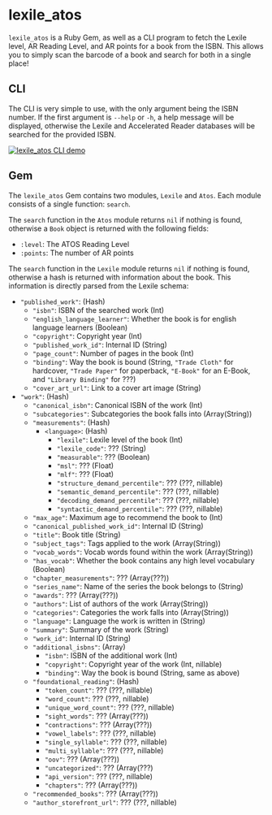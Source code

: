 # lexile_atos

`lexile_atos` is a Ruby Gem, as well as a CLI program to fetch the Lexile level, AR Reading Level, and AR points for a book from the ISBN.
This allows you to simply scan the barcode of a book and search for both in a single place!

## CLI

The CLI is very simple to use, with the only argument being the ISBN number.
If the first argument is `--help` or `-h`, a help message will be displayed,
otherwise the Lexile and Accelerated Reader databases will be searched for the provided ISBN.


[![lexile_atos CLI demo](https://asciinema.org/a/7YmVFJ9EpyTXU3FvZZsaeXaKf.svg)](https://asciinema.org/a/7YmVFJ9EpyTXU3FvZZsaeXaKf?autoplay=1)

## Gem

The `lexile_atos` Gem contains two modules, `Lexile` and `Atos`.
Each module consists of a single function: `search`.

The `search` function in the `Atos` module returns `nil` if nothing is found,
otherwise a `Book` object is returned with the following fields:

* `:level`: The ATOS Reading Level
* `:points`: The number of AR points

The `search` function in the `Lexile` module returns `nil` if nothing is found,
otherwise a hash is returned with information about the book.
This information is directly parsed from the Lexile schema:

* `"published_work"`: (Hash)
  * `"isbn"`: ISBN of the searched work (Int)
  * `"english_language_learner"`: Whether the book is for english language learners (Boolean)
  * `"copyright"`: Copyright year (Int)
  * `"published_work_id"`: Internal ID (String)
  * `"page_count"`: Number of pages in the book (Int)
  * `"binding"`: Way the book is bound (String, `"Trade Cloth"` for hardcover, `"Trade Paper"` for paperback, `"E-Book"` for an E-Book, and `"Library Binding"` for ???)
  * `"cover_art_url"`: Link to a cover art image (String)
* `"work"`: (Hash)
  * `"canonical_isbn"`: Canonical ISBN of the work (Int)
  * `"subcategories"`: Subcategories the book falls into (Array(String))
  * `"measurements"`: (Hash)
    * `<language>`: (Hash)
      * `"lexile"`: Lexile level of the book (Int)
      * `"lexile_code"`: ??? (String)
      * `"measurable"`: ??? (Boolean)
      * `"msl"`: ??? (Float)
      * `"mlf"`: ??? (Float)
      * `"structure_demand_percentile"`: ??? (???, nillable)
      * `"semantic_demand_percentile"`: ??? (???, nillable)
      * `"decoding_demand_percentile"`: ??? (???, nillable)
      * `"syntactic_demand_percentile"`: ??? (???, nillable)
  * `"max_age"`: Maximum age to recommend the book to (Int)
  * `"canonical_published_work_id"`: Internal ID (String)
  * `"title"`: Book title (String)
  * `"subject_tags"`: Tags applied to the work (Array(String))
  * `"vocab_words"`: Vocab words found within the work (Array(String))
  * `"has_vocab"`: Whether the book contains any high level vocabulary (Boolean)
  * `"chapter_measurements"`: ??? (Array(???))
  * `"series_name"`: Name of the series the book belongs to (String)
  * `"awards"`: ??? (Array(???))
  * `"authors"`: List of authors of the work (Array(String))
  * `"categories"`: Categories the work falls into (Array(String))
  * `"language"`: Language the work is written in (String)
  * `"summary"`: Summary of the work (String)
  * `"work_id"`: Internal ID (String)
  * `"additional_isbns"`: (Array)
    * `"isbn"`: ISBN of the additional work (Int)
    * `"copyright"`: Copyright year of the work (Int, nillable)
    * `"binding"`: Way the book is bound (String, same as above)
  * `"foundational_reading"`: (Hash)
    * `"token_count"`: ??? (???, nillable)
    * `"word_count"`: ??? (???, nillable)
    * `"unique_word_count"`: ??? (???, nillable)
    * `"sight_words"`: ??? (Array(???))
    * `"contractions"`: ??? (Array(???))
    * `"vowel_labels"`: ??? (???, nillable)
    * `"single_syllable"`: ??? (???, nillable)
    * `"multi_syllable"`: ??? (???, nillable)
    * `"oov"`: ??? (Array(???))
    * `"uncategorized"`: ??? (Array(???)
    * `"api_version"`: ??? (???, nillable)
    * `"chapters"`: ??? (Array(???))
  * `"recommended_books"`: ??? (Array(???))
  * `"author_storefront_url"`: ??? (???, nillable)
